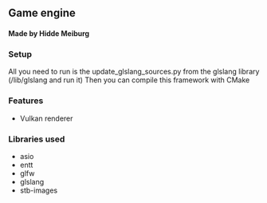 ## Game engine
#### Made by Hidde Meiburg 

### Setup
All you need to run is the update_glslang_sources.py from the glslang library (/lib/glslang and run it)
Then you can compile this framework with CMake

### Features
- Vulkan renderer

### Libraries used
- asio
- entt
- glfw
- glslang
- stb-images